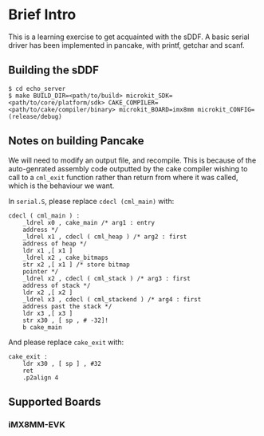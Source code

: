 # Brief Intro
This is a learning exercise to get acquainted with the sDDF. A basic serial driver has been implemented in pancake, with printf, getchar and scanf.

## Building the sDDF

    $ cd echo_server
    $ make BUILD_DIR=<path/to/build> microkit_SDK=<path/to/core/platform/sdk> CAKE_COMPILER=<path/to/cake/compiler/binary> microkit_BOARD=imx8mm microkit_CONFIG=(release/debug)

## Notes on building Pancake
We will need to modify an output file, and recompile. This is because of the auto-genrated assembly code outputted by the cake compiler wishing to call
to a `cml_exit` function rather than return from where it was called, which is the behaviour we want.

In `serial.S`, please replace `cdecl (cml_main)` with:

```
cdecl ( cml_main ) :
    _ldrel x0 , cake_main /* arg1 : entry
    address */
    _ldrel x1 , cdecl ( cml_heap ) /* arg2 : first
    address of heap */
    ldr x1 ,[ x1 ]
    _ldrel x2 , cake_bitmaps
    str x2 ,[ x1 ] /* store bitmap
    pointer */
    _ldrel x2 , cdecl ( cml_stack ) /* arg3 : first
    address of stack */
    ldr x2 ,[ x2 ]
    _ldrel x3 , cdecl ( cml_stackend ) /* arg4 : first
    address past the stack */
    ldr x3 ,[ x3 ]
    str x30 , [ sp , # -32]!
    b cake_main
```

And please replace `cake_exit` with:

```
cake_exit :
    ldr x30 , [ sp ] , #32
    ret
    .p2align 4
```
## Supported Boards

### iMX8MM-EVK


